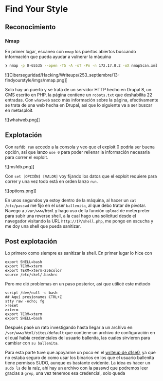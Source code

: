 # Find Your Style
## Reconocimiento
### Nmap
En primer lugar, escaneo con `nmap` los puertos abiertos buscando información que pueda ayudar a vulnerar la máquina
```bash
❯ nmap -p 0-65535 --open -T5 -A -sT -Pn -n 172.17.0.2 -oX nmapScan.xml && xsltproc nmapScan.xml -o nmapScan.html && open nmapScan.html &>/dev/null & disown
```

![[Ciberseguridad/Hacking/Writeups/253_septiembre/13-findyourstyle/imgs/nmap.png]]

Solo hay un puerto y se trata de un servidor HTTP hecho en Drupal 8, un CMS escrito en PHP, la página contiene un `robots.txt` que deshabilita 22 entradas. Con `whatweb` saco más información sobre la página, efectivamente se trata de una web hecha en Drupal, así que lo siguiente va a ser buscar en metasploit.

![[whatweb.png]]

## Explotación
Con `msfdb run` accedo a la consola y veo que el exploit 0 podría ser buena opción, así que lanzo `use 0` para poder rellenar la información necesaria para correr el exploit.

![[msfdb.png]]

Con `set [OPCIÓN] [VALOR]` voy fijando los datos que el exploit requiere para correr y una vez todo está en orden lanzo `run`.

![[options.png]]

En unos segundos ya estoy dentro de la máquina, al hacer un `cat /etc/passwd` me fijo en el user `ballenita`, al que debo tratar de pivotar. Navego a `/var/www/html` y hago uso de la función `upload` de meterpreter para subir una reverse shell, a la cual hago una solicitud desde el navegador visitando la URL `http://IP/shell.php`, me pongo en escucha y me doy una shell que pueda sanitizar.

## Post explotación
Lo primero como siempre es sanitizar la shell. En primer lugar lo hice con 
```
export SHELL=bash
export TERM=xterm
export TERM=xterm-256color
source /etc/skel/.bashrc
```
Pero me dió problemas en un paso posterior, así que utilicé este método
```
script /dev/null -c bash
## Aquí presionamos CTRL+Z
stty raw -echo; fg
>reset
>xterm
export TERM=xterm
export SHELL=bash
```
Después pasé un rato investigando hasta llegar a un archivo en `/var/www/html/sites/default` que contiene un archivo de configuración en el cual había credenciales del usuario ballenita, las cuales sirvieron para cambiar con `su ballenita`. 

Para esta parte tuve que apoyarme un poco en el [writeup de d1se0](https://dise0.gitbook.io/h4cker_b00k/ctf/dockerlabs/findyoustyle-dockerlabs-easy), ya que no estaba seguro de como usar los binarios en los que el usuario ballenita tiene permisos SUDO, aunque es bastante evidente.
La idea es hacer un `sudo ls` de la raíz, ahí hay un archivo con la passwd que podremos leer gracias a `grep`, una vez tenemos esa credencial, solo queda 